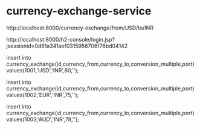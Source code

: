 # currency-exchange-service
http://localhost:8000/currency-exchange/from/USD/to/INR 


http://localhost:8000/h2-console/login.jsp?jsessionid=0d61a341aef0315956706f76bd04142

insert into 
currency_exchange(id,currency_from,currency_to,conversion_multiple,port) 
values(1001,'USD','INR',80,'');

insert into 
currency_exchange(id,currency_from,currency_to,conversion_multiple,port) 
values(1002,'EUR','INR',75,'');

insert into 
currency_exchange(id,currency_from,currency_to,conversion_multiple,port) 
values(1003,'AUD','INR',78,'');

